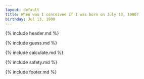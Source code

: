 ```yaml
---
layout: default
title: When was I conceived if I was born on July 13, 1900?
birthday: Jul 13, 1900
---
```


{% include header.md %}

{% include guess.md %}

{% include calculate.md %}

{% include safety.md %}

{% include footer.md %}



